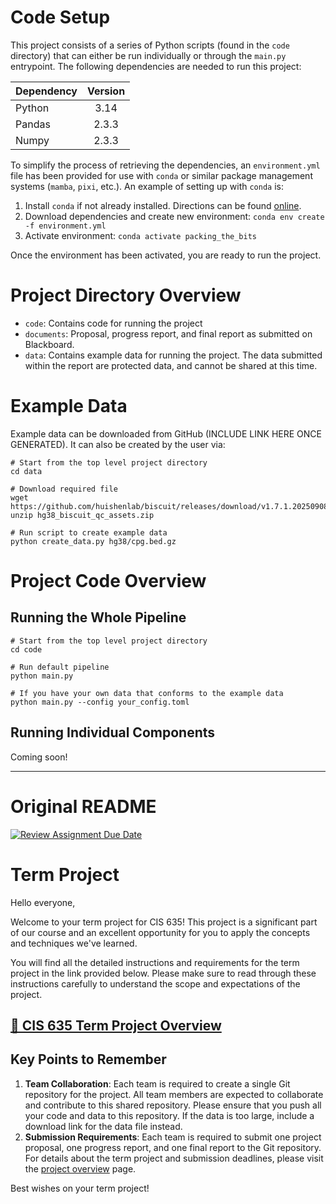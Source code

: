 # Code Setup

This project consists of a series of Python scripts (found in the `code` directory) that can either be run individually
or through the `main.py` entrypoint. The following dependencies are needed to run this project:

| Dependency | Version |
|:-----------|:-------:|
| Python     | 3.14    |
| Pandas     | 2.3.3   |
| Numpy      | 2.3.3   |

To simplify the process of retrieving the dependencies, an `environment.yml` file has been provided for use with `conda`
or similar package management systems (`mamba`, `pixi`, etc.). An example of setting up with `conda` is:

1. Install `conda` if not already installed. Directions can be found
[online](https://docs.conda.io/projects/conda/en/latest/user-guide/install/index.html).
2. Download dependencies and create new environment: `conda env create -f environment.yml`
3. Activate environment: `conda activate packing_the_bits`

Once the environment has been activated, you are ready to run the project.

# Project Directory Overview

- `code`: Contains code for running the project
- `documents`: Proposal, progress report, and final report as submitted on Blackboard.
- `data`: Contains example data for running the project. The data submitted within the report are protected data, and
cannot be shared at this time.

# Example Data

Example data can be downloaded from GitHub (INCLUDE LINK HERE ONCE GENERATED). It can also be created by the user via:

```
# Start from the top level project directory
cd data

# Download required file
wget https://github.com/huishenlab/biscuit/releases/download/v1.7.1.20250908/hg38_biscuit_qc_assets.zip
unzip hg38_biscuit_qc_assets.zip

# Run script to create example data
python create_data.py hg38/cpg.bed.gz
```

# Project Code Overview

## Running the Whole Pipeline

```
# Start from the top level project directory
cd code

# Run default pipeline
python main.py

# If you have your own data that conforms to the example data
python main.py --config your_config.toml
```

## Running Individual Components

Coming soon!

--------------------------------------------------------------------
# Original README

[![Review Assignment Due Date](https://classroom.github.com/assets/deadline-readme-button-22041afd0340ce965d47ae6ef1cefeee28c7c493a6346c4f15d667ab976d596c.svg)](https://classroom.github.com/a/z6Xh1xsp)
# Term Project

Hello everyone,

Welcome to your term project for CIS 635! This project is a significant part of our course and an excellent opportunity for you to apply the concepts and techniques we've learned.

You will find all the detailed instructions and requirements for the term project in the link provided below. Please make sure to read through these instructions carefully to understand the scope and expectations of the project.

## [📎 CIS 635 Term Project Overview](https://gvsu-cis635.github.io/project/project-overview.html)

## Key Points to Remember

1. **Team Collaboration**: Each team is required to create a single Git repository for the project. All team members are expected to collaborate and contribute to this shared repository. Please ensure that you push all your code and data to this repository. If the data is too large, include a download link for the data file instead.
2. **Submission Requirements**: Each team is required to submit one project proposal, one progress report, and one final report to the Git repository. For details about the term project and submission deadlines, please visit the [project overview](https://gvsu-cis635.github.io/project/project-overview.html) page.

Best wishes on your term project!
